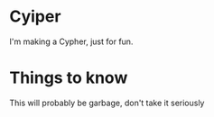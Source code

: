 # Cyiper
I'm making a Cypher, just for fun.
# Things to know
This will probably be garbage, don't take it seriously
